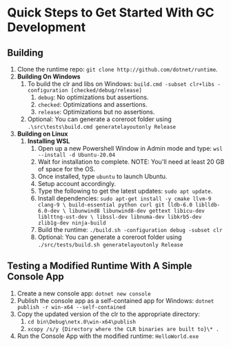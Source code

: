# Quick Steps to Get Started With GC Development

## Building
1. Clone the runtime repo: ``git clone http://github.com/dotnet/runtime``.
2. __Building On Windows__ 
   1. To build the clr and libs on Windows: ``build.cmd -subset clr+libs -configuration [checked/debug/release]``
      1. ``debug``: No optimizations but assertions. 
      2. ``checked``: Optimizations and assertions.
      3. ``release``: Optimizations but no assertions.
   2. Optional: You can generate a coreroot folder using ``.\src\tests\build.cmd generatelayoutonly Release``
3. __Building on Linux__
   1. __Installing WSL__
      1. Open up a new Powershell Window in Admin mode and type: ``wsl --install -d Ubuntu-20.04``
      2. Wait for installation to complete. NOTE: You'll need at least 20 GB of space for the OS.
      3. Once installed, type ``ubuntu`` to launch Ubuntu.
      4. Setup account accordingly.
      5. Type the following to get the latest updates: ``sudo apt update``.
      6. Install dependencies: ``sudo apt-get install -y cmake llvm-9 clang-9 \ build-essential python curl git lldb-6.0 liblldb-6.0-dev \ libunwind8 libunwind8-dev gettext libicu-dev liblttng-ust-dev \ libssl-dev libnuma-dev libkrb5-dev zlib1g-dev ninja-build``
      7. Build the runtime: ``./build.sh -configuration debug -subset clr``
      8. Optional: You can generate a coreroot folder using ``./src/tests/build.sh generatelayoutonly Release``

## Testing a Modified Runtime With A Simple Console App
1. Create a new console app: ``dotnet new console``
2. Publish the console app as a self-contained app for Windows: ``dotnet publish -r win-x64 --self-contained``
3. Copy the updated version of the clr to the appropriate directory:
   1. ``cd bin\Debug\netx.0\win-x64\publish``
   2. ``xcopy /s/y {Directory where the CLR binaries are built to}\* .``
4. Run the Console App with the modified runtime: ``HelloWorld.exe``
